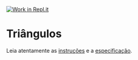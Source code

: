 [![Work in Repl.it](https://classroom.github.com/assets/work-in-replit-14baed9a392b3a25080506f3b7b6d57f295ec2978f6f33ec97e36a161684cbe9.svg)](https://classroom.github.com/online_ide?assignment_repo_id=3837075&assignment_repo_type=AssignmentRepo)
# Triângulos

Leia atentamente as [instruções](./instruções.md) e a [especificação](./especificação.md).
